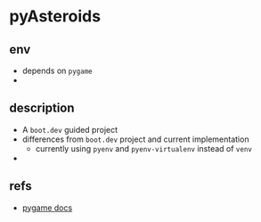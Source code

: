# pyAsteroids

## env

* depends on `pygame`
*

## description

* A `boot.dev` guided project
* differences from `boot.dev` project and current implementation
  * currently using `pyenv` and `pyenv-virtualenv` instead of `venv`
*

## refs

* [pygame docs](https://www.pygame.org/docs/ref/pygame.html)
